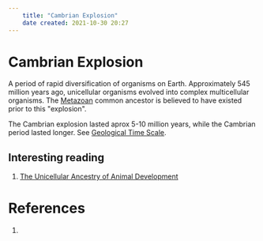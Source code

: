 ```yaml
---
	title: "Cambrian Explosion"
	date created: 2021-10-30 20:27
---
```

# Cambrian Explosion

A period of rapid diversification of organisms on Earth. Approximately 545 million years ago, unicellular organisms evolved into complex multicellular organisms. The [Metazoan](Metazoa.md) common ancestor is believed to have existed prior to this "explosion".

The Cambrian explosion lasted aprox 5-10 million years, while the Cambrian period lasted longer. See [Geological Time Scale](Geological%20Time%20Scale.md).

## Interesting reading
1. [The Unicellular Ancestry of Animal Development](https://www.sciencedirect.com/science/article/pii/S1534580704002886)

# References
1. 